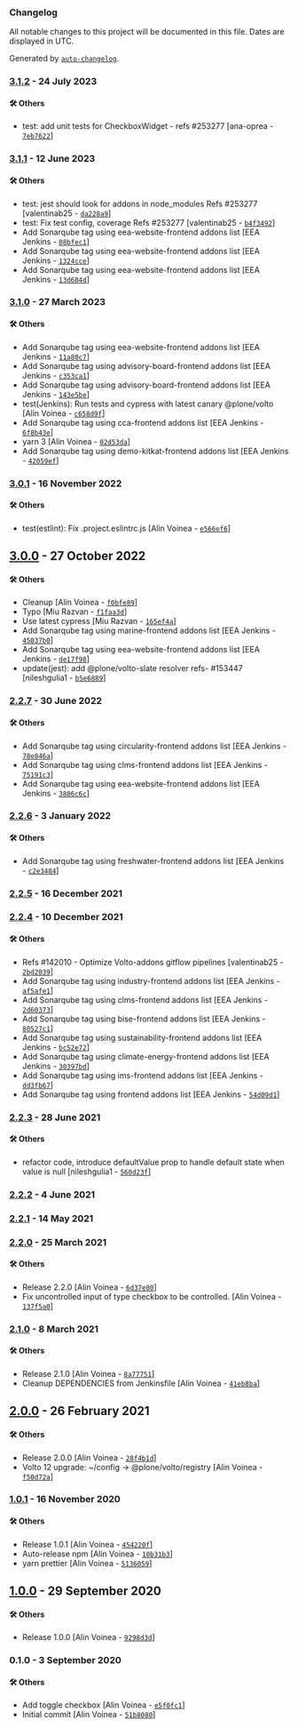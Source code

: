 ### Changelog

All notable changes to this project will be documented in this file. Dates are displayed in UTC.

Generated by [`auto-changelog`](https://github.com/CookPete/auto-changelog).

### [3.1.2](https://github.com/eea/volto-widget-toggle/compare/3.1.1...3.1.2) - 24 July 2023

#### :hammer_and_wrench: Others

- test: add unit tests for CheckboxWidget - refs #253277 [ana-oprea - [`7eb7622`](https://github.com/eea/volto-widget-toggle/commit/7eb7622ab02f7a429ad300c0795798aa7301e918)]
### [3.1.1](https://github.com/eea/volto-widget-toggle/compare/3.1.0...3.1.1) - 12 June 2023

#### :hammer_and_wrench: Others

- test: jest should look for addons in node_modules Refs #253277 [valentinab25 - [`da228a9`](https://github.com/eea/volto-widget-toggle/commit/da228a925ea784b4b418f37ea07418de87759670)]
- test: Fix test config, coverage Refs #253277 [valentinab25 - [`b4f3492`](https://github.com/eea/volto-widget-toggle/commit/b4f3492448826968dfbb979fad00f0b65d644017)]
- Add Sonarqube tag using eea-website-frontend addons list [EEA Jenkins - [`08bfec1`](https://github.com/eea/volto-widget-toggle/commit/08bfec176ebdf6dff13a7db969a73ca9d8415ee8)]
- Add Sonarqube tag using eea-website-frontend addons list [EEA Jenkins - [`1324cce`](https://github.com/eea/volto-widget-toggle/commit/1324cceab3305bf02ab2004a4ff77d492f44481e)]
- Add Sonarqube tag using eea-website-frontend addons list [EEA Jenkins - [`13d684d`](https://github.com/eea/volto-widget-toggle/commit/13d684daf218103723779a470ff3dc7f101e93c1)]
### [3.1.0](https://github.com/eea/volto-widget-toggle/compare/3.0.1...3.1.0) - 27 March 2023

#### :hammer_and_wrench: Others

- Add Sonarqube tag using eea-website-frontend addons list [EEA Jenkins - [`11a80c7`](https://github.com/eea/volto-widget-toggle/commit/11a80c7ce1f66aa0c7ec600c626875ab7ac8c1cb)]
- Add Sonarqube tag using advisory-board-frontend addons list [EEA Jenkins - [`c353ca1`](https://github.com/eea/volto-widget-toggle/commit/c353ca1794b99b2e5f6681ad93ab844ef33e117e)]
- Add Sonarqube tag using advisory-board-frontend addons list [EEA Jenkins - [`143e5be`](https://github.com/eea/volto-widget-toggle/commit/143e5be8400af60658baa34a7934f707df121f83)]
- test(Jenkins): Run tests and cypress with latest canary @plone/volto [Alin Voinea - [`c658d9f`](https://github.com/eea/volto-widget-toggle/commit/c658d9f0fc0fc6cc4b26041b79c93c0982b152c5)]
- Add Sonarqube tag using cca-frontend addons list [EEA Jenkins - [`6f8b43e`](https://github.com/eea/volto-widget-toggle/commit/6f8b43e0fe92d2065725be355b800446fedf2992)]
- yarn 3 [Alin Voinea - [`02d53da`](https://github.com/eea/volto-widget-toggle/commit/02d53daff4ee2886f5533ce8afd0d4e67cd0a9f1)]
- Add Sonarqube tag using demo-kitkat-frontend addons list [EEA Jenkins - [`42059ef`](https://github.com/eea/volto-widget-toggle/commit/42059efe39cf11c31b1a48ddf6503aaf9da14db7)]
### [3.0.1](https://github.com/eea/volto-widget-toggle/compare/3.0.0...3.0.1) - 16 November 2022

#### :hammer_and_wrench: Others

- test(estlint): Fix .project.eslintrc.js [Alin Voinea - [`e566ef6`](https://github.com/eea/volto-widget-toggle/commit/e566ef6091dc8712083faa6da965ef488fd0fd93)]
## [3.0.0](https://github.com/eea/volto-widget-toggle/compare/2.2.7...3.0.0) - 27 October 2022

#### :hammer_and_wrench: Others

- Cleanup [Alin Voinea - [`f0bfe89`](https://github.com/eea/volto-widget-toggle/commit/f0bfe892db782472d0911b3562346d80bed2fb94)]
- Typo [Miu Razvan - [`f1faa3d`](https://github.com/eea/volto-widget-toggle/commit/f1faa3d1c0239d377a75b375dcf092cea048c121)]
- Use latest cypress [Miu Razvan - [`165ef4a`](https://github.com/eea/volto-widget-toggle/commit/165ef4a017833e757a69da734985acd18155228e)]
- Add Sonarqube tag using marine-frontend addons list [EEA Jenkins - [`45037b0`](https://github.com/eea/volto-widget-toggle/commit/45037b01295d0593929af9ff6f53823e51129f43)]
- Add Sonarqube tag using eea-website-frontend addons list [EEA Jenkins - [`de17f98`](https://github.com/eea/volto-widget-toggle/commit/de17f983029cda87580f39b6ab7b1a0139e080cd)]
- update(jest): add @plone/volto-slate resolver refs- #153447 [nileshgulia1 - [`b5e6889`](https://github.com/eea/volto-widget-toggle/commit/b5e6889bc22efaeec2025bd79dfe2a839650e4a6)]
### [2.2.7](https://github.com/eea/volto-widget-toggle/compare/2.2.6...2.2.7) - 30 June 2022

#### :hammer_and_wrench: Others

- Add Sonarqube tag using circularity-frontend addons list [EEA Jenkins - [`78e846a`](https://github.com/eea/volto-widget-toggle/commit/78e846a63de32fc42db181a07859a886b10d8b4e)]
- Add Sonarqube tag using clms-frontend addons list [EEA Jenkins - [`75191c3`](https://github.com/eea/volto-widget-toggle/commit/75191c366506d17db335e2b305e5ea8f058e9dfb)]
- Add Sonarqube tag using eea-website-frontend addons list [EEA Jenkins - [`3806c6c`](https://github.com/eea/volto-widget-toggle/commit/3806c6c481c069ab939b7603c7d3e102563276dd)]
### [2.2.6](https://github.com/eea/volto-widget-toggle/compare/2.2.5...2.2.6) - 3 January 2022

#### :hammer_and_wrench: Others

- Add Sonarqube tag using freshwater-frontend addons list [EEA Jenkins - [`c2e3484`](https://github.com/eea/volto-widget-toggle/commit/c2e3484b3396dbabf38a8b9e8f6df0b89d4aa663)]
### [2.2.5](https://github.com/eea/volto-widget-toggle/compare/2.2.4...2.2.5) - 16 December 2021

### [2.2.4](https://github.com/eea/volto-widget-toggle/compare/2.2.3...2.2.4) - 10 December 2021

#### :hammer_and_wrench: Others

- Refs #142010 - Optimize Volto-addons gitflow pipelines [valentinab25 - [`2bd2039`](https://github.com/eea/volto-widget-toggle/commit/2bd203979963ee5cb15592470e1d341d1bd65291)]
- Add Sonarqube tag using industry-frontend addons list [EEA Jenkins - [`af5afe1`](https://github.com/eea/volto-widget-toggle/commit/af5afe1263aff21801bbb8239163ac01644f2a7e)]
- Add Sonarqube tag using clms-frontend addons list [EEA Jenkins - [`2d60373`](https://github.com/eea/volto-widget-toggle/commit/2d60373b280dcb2f902e4dc6fff0bdb8ea7d7ac7)]
- Add Sonarqube tag using bise-frontend addons list [EEA Jenkins - [`80527c1`](https://github.com/eea/volto-widget-toggle/commit/80527c1f72bd8cc325ff1c072def18d24c3e99ae)]
- Add Sonarqube tag using sustainability-frontend addons list [EEA Jenkins - [`bc52e72`](https://github.com/eea/volto-widget-toggle/commit/bc52e72e32197ca82f93bac645f0094bc7db7ab1)]
- Add Sonarqube tag using climate-energy-frontend addons list [EEA Jenkins - [`30397bd`](https://github.com/eea/volto-widget-toggle/commit/30397bde9a045be3c2e6614af798ce11f18e3039)]
- Add Sonarqube tag using ims-frontend addons list [EEA Jenkins - [`dd3fb67`](https://github.com/eea/volto-widget-toggle/commit/dd3fb67693900db1ce6d8f631c61a2a5c25d9b70)]
- Add Sonarqube tag using frontend addons list [EEA Jenkins - [`54d09d1`](https://github.com/eea/volto-widget-toggle/commit/54d09d164591f1cf3d47a69838ccbd9abb8f22b6)]
### [2.2.3](https://github.com/eea/volto-widget-toggle/compare/2.2.2...2.2.3) - 28 June 2021

#### :hammer_and_wrench: Others

- refactor code, introduce defaultValue prop to handle default state when value is null [nileshgulia1 - [`560d23f`](https://github.com/eea/volto-widget-toggle/commit/560d23f785e7780cdb30197c2ebc999b85961f46)]
### [2.2.2](https://github.com/eea/volto-widget-toggle/compare/2.2.1...2.2.2) - 4 June 2021

### [2.2.1](https://github.com/eea/volto-widget-toggle/compare/2.2.0...2.2.1) - 14 May 2021

### [2.2.0](https://github.com/eea/volto-widget-toggle/compare/2.1.0...2.2.0) - 25 March 2021

#### :hammer_and_wrench: Others

- Release 2.2.0 [Alin Voinea - [`6d37e80`](https://github.com/eea/volto-widget-toggle/commit/6d37e80dec78143118ce76be39aba02b82d4d895)]
- Fix uncontrolled input of type checkbox to be controlled. [Alin Voinea - [`137f5a0`](https://github.com/eea/volto-widget-toggle/commit/137f5a0d72ccf47d29c7c7f9a4bd29ec9ef0598d)]
### [2.1.0](https://github.com/eea/volto-widget-toggle/compare/2.0.0...2.1.0) - 8 March 2021

#### :hammer_and_wrench: Others

- Release 2.1.0 [Alin Voinea - [`8a77751`](https://github.com/eea/volto-widget-toggle/commit/8a77751a8eaa3817f4831a21365768387321dc50)]
- Cleanup DEPENDENCIES from Jenkinsfile [Alin Voinea - [`41eb8ba`](https://github.com/eea/volto-widget-toggle/commit/41eb8ba076da6feed4bfc8f05ed1c18678b4a434)]
## [2.0.0](https://github.com/eea/volto-widget-toggle/compare/1.0.1...2.0.0) - 26 February 2021

#### :hammer_and_wrench: Others

- Release 2.0.0 [Alin Voinea - [`28f4b1d`](https://github.com/eea/volto-widget-toggle/commit/28f4b1d2706e4a7a06c05fbd079e195a74059ff1)]
- Volto 12 upgrade: ~/config -&gt; @plone/volto/registry [Alin Voinea - [`f50d72a`](https://github.com/eea/volto-widget-toggle/commit/f50d72a9ec54cf9a53507059ef89a7fe60dcb118)]
### [1.0.1](https://github.com/eea/volto-widget-toggle/compare/1.0.0...1.0.1) - 16 November 2020

#### :hammer_and_wrench: Others

- Release 1.0.1 [Alin Voinea - [`454220f`](https://github.com/eea/volto-widget-toggle/commit/454220fa61495427f874fb9b56401fe69689f4fe)]
- Auto-release npm [Alin Voinea - [`10b31b3`](https://github.com/eea/volto-widget-toggle/commit/10b31b3b64330d41f69a033a45030e49d20c16b5)]
- yarn prettier [Alin Voinea - [`5136059`](https://github.com/eea/volto-widget-toggle/commit/51360595bf452c815e526ce10f15aa8a84ad186f)]
## [1.0.0](https://github.com/eea/volto-widget-toggle/compare/0.1.0...1.0.0) - 29 September 2020

#### :hammer_and_wrench: Others

- Release 1.0.0 [Alin Voinea - [`9298d3d`](https://github.com/eea/volto-widget-toggle/commit/9298d3d68642670c7b16e31ede0c9299e84c8b65)]
### 0.1.0 - 3 September 2020

#### :hammer_and_wrench: Others

- Add toggle checkbox [Alin Voinea - [`e5f0fc1`](https://github.com/eea/volto-widget-toggle/commit/e5f0fc1e6a42fdc9e64da274f4781d73bfd270e2)]
- Initial commit [Alin Voinea - [`51b8080`](https://github.com/eea/volto-widget-toggle/commit/51b8080f06ba25c85ef293e053284a66a0b7b845)]
